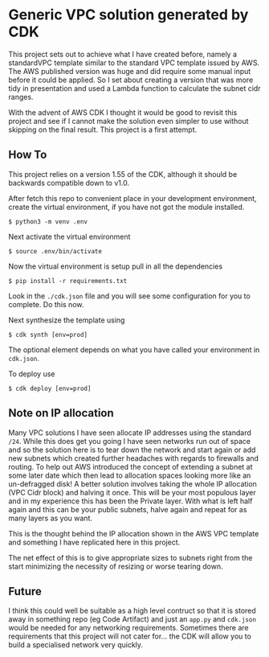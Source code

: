
# Generic VPC solution generated by CDK

This project sets out to achieve what I have created before, namely a standardVPC template similar to the standard VPC template issued by AWS.
The AWS published version was huge and did require some manual input before it could be applied.  So I set about creating a version that was more tidy in presentation and used a Lambda function to calculate the subnet cidr ranges.

With the advent of AWS CDK I thought it would be good to revisit this project and see if I cannot make the solution even simpler to use without skipping on the final result.  This project is a first attempt.

## How To
This project relies on a version 1.55 of the CDK, although it should be backwards compatible down to v1.0.

After fetch this repo to convenient place in your development environment, create the virtual environment, if you have not got the module installed.
```
$ python3 -m venv .env
```
Next activate the virtual environment
```
$ source .env/bin/activate
```
Now the virtual environment is setup pull in all the dependencies
```
$ pip install -r requirements.txt
```

Look in the `./cdk.json` file and you will see some configuration for you to complete.  Do this now.

Next synthesize the template using
```
$ cdk synth [env=prod]
```
The optional element depends on what you have called your environment in `cdk.json`.

To deploy use
```
$ cdk deploy [env=prod]
```

## Note on IP allocation
Many VPC solutions I have seen allocate IP addresses using the standard `/24`.  While this does get you going I have seen networks run out of space and so the solution here is to tear down the network and start again or add new subnets which created further headaches with regards to firewalls and routing.  To help out AWS introduced the concept of extending a subnet at some later date which then lead to allocation spaces looking more like an un-defragged disk!
A better solution involves taking the whole IP allocation (VPC Cidr block) and halving it once.  This will be your most populous layer and in my experience this has been the Private layer.  With what is left half again and this can be your public subnets, halve again and repeat for as many layers as you want.

This is the thought behind the IP allocation shown in the AWS VPC template and something I have replicated here in this project.

The net effect of this is to give appropriate sizes to subnets right from the start minimizing the necessity of resizing or worse tearing down.

## Future
I think this could well be suitable as a high level contruct so that it is stored away in something repo (eg Code Artifact) and just an `app.py` and `cdk.json` would be needed for any networking requirements.  Sometimes there are requirements that this project will not cater for... the CDK will allow you to build a specialised network very quickly.
   
